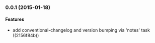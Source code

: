 <a name="0.0.1"></a>
### 0.0.1 (2015-01-18)


#### Features

* add conventional-changelog and version bumping via 'notes' task ((2156f84b))


